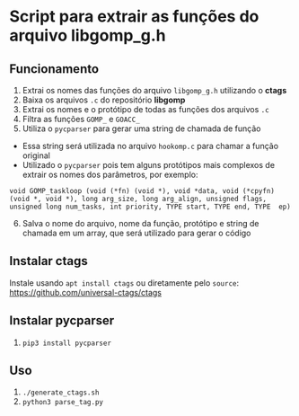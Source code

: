 # Script para extrair as funções do arquivo libgomp_g.h

## Funcionamento

1. Extrai os nomes das funções do arquivo ```libgomp_g.h``` utilizando o **ctags**
2. Baixa os arquivos ```.c``` do repositório **libgomp**
3. Extrai os nomes e o protótipo de todas as funções dos arquivos ```.c```
4. Filtra as funções ```GOMP_``` e ```GOACC_```
5. Utiliza o ```pycparser``` para gerar uma string de chamada de função
- Essa string será utilizada no arquivo ```hookomp.c``` para chamar a função original
- Utilizado o ```pycparser``` pois tem alguns protótipos mais complexos de extrair os nomes dos parâmetros, por exemplo:
```
void GOMP_taskloop (void (*fn) (void *), void *data, void (*cpyfn) (void *, void *), long arg_size, long arg_align, unsigned flags, unsigned long num_tasks, int priority, TYPE start, TYPE end, TYPE  ep)
```
6. Salva o nome do arquivo, nome da função, protótipo e string de chamada em um array, que será utilizado para gerar o código

## Instalar ctags
Instale usando ```apt install ctags``` ou diretamente pelo `source`: https://github.com/universal-ctags/ctags

## Instalar pycparser

1. ```pip3 install pycparser```

## Uso
1. ```./generate_ctags.sh```
2. ```python3 parse_tag.py```